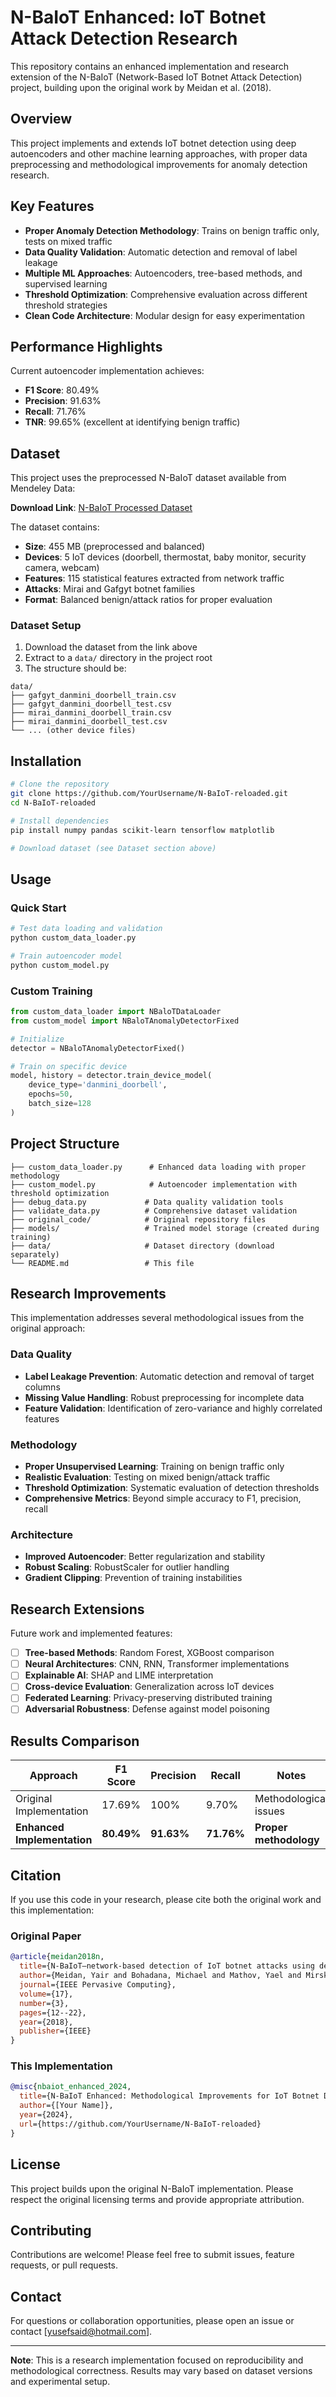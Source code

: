 # N-BaIoT Enhanced: IoT Botnet Attack Detection Research

This repository contains an enhanced implementation and research extension of the N-BaIoT (Network-Based IoT Botnet Attack Detection) project, building upon the original work by Meidan et al. (2018).

## Overview

This project implements and extends IoT botnet detection using deep autoencoders and other machine learning approaches, with proper data preprocessing and methodological improvements for anomaly detection research.

## Key Features

- **Proper Anomaly Detection Methodology**: Trains on benign traffic only, tests on mixed traffic
- **Data Quality Validation**: Automatic detection and removal of label leakage
- **Multiple ML Approaches**: Autoencoders, tree-based methods, and supervised learning
- **Threshold Optimization**: Comprehensive evaluation across different threshold strategies
- **Clean Code Architecture**: Modular design for easy experimentation

## Performance Highlights

Current autoencoder implementation achieves:
- **F1 Score**: 80.49%
- **Precision**: 91.63%
- **Recall**: 71.76%
- **TNR**: 99.65% (excellent at identifying benign traffic)

## Dataset

This project uses the preprocessed N-BaIoT dataset available from Mendeley Data:

**Download Link**: [N-BaIoT Processed Dataset](https://data.mendeley.com/datasets/hpbszmrns7/1)

The dataset contains:
- **Size**: 455 MB (preprocessed and balanced)
- **Devices**: 5 IoT devices (doorbell, thermostat, baby monitor, security camera, webcam)
- **Features**: 115 statistical features extracted from network traffic
- **Attacks**: Mirai and Gafgyt botnet families
- **Format**: Balanced benign/attack ratios for proper evaluation

### Dataset Setup

1. Download the dataset from the link above
2. Extract to a `data/` directory in the project root
3. The structure should be:
```
data/
├── gafgyt_danmini_doorbell_train.csv
├── gafgyt_danmini_doorbell_test.csv
├── mirai_danmini_doorbell_train.csv
├── mirai_danmini_doorbell_test.csv
└── ... (other device files)
```

## Installation

```bash
# Clone the repository
git clone https://github.com/YourUsername/N-BaIoT-reloaded.git
cd N-BaIoT-reloaded

# Install dependencies
pip install numpy pandas scikit-learn tensorflow matplotlib

# Download dataset (see Dataset section above)
```

## Usage

### Quick Start

```bash
# Test data loading and validation
python custom_data_loader.py

# Train autoencoder model
python custom_model.py
```

### Custom Training

```python
from custom_data_loader import NBaloTDataLoader
from custom_model import NBaloTAnomalyDetectorFixed

# Initialize
detector = NBaloTAnomalyDetectorFixed()

# Train on specific device
model, history = detector.train_device_model(
    device_type='danmini_doorbell',
    epochs=50,
    batch_size=128
)
```

## Project Structure

```
├── custom_data_loader.py      # Enhanced data loading with proper methodology
├── custom_model.py            # Autoencoder implementation with threshold optimization
├── debug_data.py             # Data quality validation tools
├── validate_data.py          # Comprehensive dataset validation
├── original_code/            # Original repository files
├── models/                   # Trained model storage (created during training)
├── data/                     # Dataset directory (download separately)
└── README.md                 # This file
```

## Research Improvements

This implementation addresses several methodological issues from the original approach:

### Data Quality
- **Label Leakage Prevention**: Automatic detection and removal of target columns
- **Missing Value Handling**: Robust preprocessing for incomplete data
- **Feature Validation**: Identification of zero-variance and highly correlated features

### Methodology
- **Proper Unsupervised Learning**: Training on benign traffic only
- **Realistic Evaluation**: Testing on mixed benign/attack traffic
- **Threshold Optimization**: Systematic evaluation of detection thresholds
- **Comprehensive Metrics**: Beyond simple accuracy to F1, precision, recall

### Architecture
- **Improved Autoencoder**: Better regularization and stability
- **Robust Scaling**: RobustScaler for outlier handling
- **Gradient Clipping**: Prevention of training instabilities

## Research Extensions

Future work and implemented features:

- [ ] **Tree-based Methods**: Random Forest, XGBoost comparison
- [ ] **Neural Architectures**: CNN, RNN, Transformer implementations  
- [ ] **Explainable AI**: SHAP and LIME interpretation
- [ ] **Cross-device Evaluation**: Generalization across IoT devices
- [ ] **Federated Learning**: Privacy-preserving distributed training
- [ ] **Adversarial Robustness**: Defense against model poisoning

## Results Comparison

| Approach | F1 Score | Precision | Recall | Notes |
|----------|----------|-----------|---------|-------|
| Original Implementation | 17.69% | 100% | 9.70% | Methodological issues |
| **Enhanced Implementation** | **80.49%** | **91.63%** | **71.76%** | **Proper methodology** |

## Citation

If you use this code in your research, please cite both the original work and this implementation:

### Original Paper
```bibtex
@article{meidan2018n,
  title={N-BaIoT—network-based detection of IoT botnet attacks using deep autoencoders},
  author={Meidan, Yair and Bohadana, Michael and Mathov, Yael and Mirsky, Yisroel and Shabtai, Asaf and Breitenbacher, Dominik and Elovici, Yuval},
  journal={IEEE Pervasive Computing},
  volume={17},
  number={3},
  pages={12--22},
  year={2018},
  publisher={IEEE}
}
```

### This Implementation
```bibtex
@misc{nbaiot_enhanced_2024,
  title={N-BaIoT Enhanced: Methodological Improvements for IoT Botnet Detection},
  author={[Your Name]},
  year={2024},
  url={https://github.com/YourUsername/N-BaIoT-reloaded}
}
```

## License

This project builds upon the original N-BaIoT implementation. Please respect the original licensing terms and provide appropriate attribution.

## Contributing

Contributions are welcome! Please feel free to submit issues, feature requests, or pull requests.

## Contact

For questions or collaboration opportunities, please open an issue or contact [yusefsaid@hotmail.com].

---

**Note**: This is a research implementation focused on reproducibility and methodological correctness. Results may vary based on dataset versions and experimental setup.
